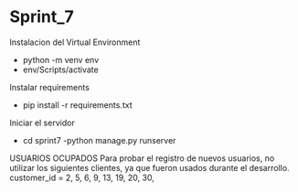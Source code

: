 # Sprint_7


Instalacion del Virtual Environment

  - python -m venv env
  - env/Scripts/activate

Instalar requirements

  - pip install -r requirements.txt
  
Iniciar el servidor

  - cd sprint7 -python manage.py runserver


USUARIOS OCUPADOS
Para probar el registro de nuevos usuarios, no utilizar los siguientes clientes, ya que fueron usados durante el desarrollo.
customer_id = 2, 5, 6, 9, 13, 19, 20, 30, 
